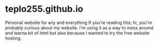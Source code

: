 # teplo255.github.io
Personal website for any and everything
If you're reading this; hi, you're probably curious about my website. i'm using it as a way to mess around and learna  bit of html but also because I wanted to try the free website hosting.
